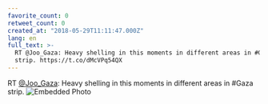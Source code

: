 ```yaml
---
favorite_count: 0
retweet_count: 0
created_at: "2018-05-29T11:11:47.000Z"
lang: en
full_text: >-
  RT @Joo_Gaza: Heavy shelling in this moments in different areas in #Gaza
  strip. https://t.co/dMcVPq54QX
---
```


RT [@Joo_Gaza](https://twitter.com/Joo_Gaza): Heavy shelling in this moments in
different areas in #Gaza strip.
![Embedded Photo](https://twitter-media-coderbyheart.s3.eu-north-1.amazonaws.com/1001420835779956739-DeXC2YNWsAAgKtW.jpg)
